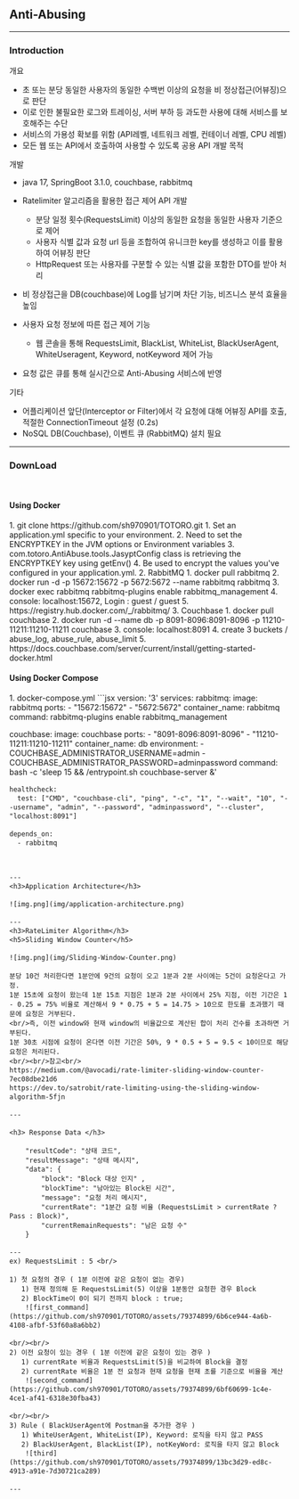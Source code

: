 <h2>Anti-Abusing</h2>

---
<h3>Introduction</h3>
<p>개요</p>

- 초 또는 분당 동일한 사용자의 동일한 수백번 이상의 요청을 비 정상접근(어뷰징)으로 판단
- 이로 인한 불필요한 로그와 트레이싱, 서버 부하 등 과도한 사용에 대해 서비스를 보호해주는 수단 
- 서비스의 가용성 확보를 위함 (API레벨, 네트워크 레벨, 컨테이너 레벨, CPU 레벨)
- 모든 웹 또는 API에서 호출하여 사용할 수 있도록 공용 API 개발 목적

<p>개발</p>
 
  - java 17, SpringBoot 3.1.0, couchbase, rabbitmq 

- Ratelimiter 알고리즘을 활용한 접근 제어 API 개발
    - 분당 일정 횟수(RequestsLimit) 이상의 동일한 요청을 동일한 사용자 기준으로 제어
    - 사용자 식별 값과 요청 url 등을 조합하여 유니크한 key를 생성하고 이를 활용하여 어뷰징 판단
    - HttpRequest 또는 사용자를 구분할 수 있는 식별 값을 포함한 DTO를 받아 처리
- 비 정상접근을 DB(couchbase)에 Log를 남기며 차단 기능, 비즈니스 분석 효율을 높임
- 사용자 요청 정보에 따른 접근 제어 기능
  - 웹 콘솔을 통해 RequestsLimit, BlackList, WhiteList, BlackUserAgent, WhiteUseragent, Keyword, notKeyword 제어 가능
- 요청 값은 큐를 통해 실시간으로 Anti-Abusing 서비스에 반영

<p>기타</p>

- 어플리케이션 앞단(Interceptor or Filter)에서 각 요청에 대해 어뷰징 API를 호출, 적절한 ConnectionTimeout 설정 (0.2s)
- NoSQL DB(Couchbase), 이벤트 큐 (RabbitMQ) 설치 필요

---
<h3>DownLoad</h3>
<br/>
<h4>Using Docker</h4> 
1. git clone https://github.com/sh970901/TOTORO.git
   1. Set an application.yml specific to your environment. 
   2. Need to set the ENCRYPTKEY in the JVM options or Environment variables
   3. com.totoro.AntiAbuse.tools.JasyptConfig class is retrieving the ENCRYPTKEY key using getEnv()
   4. Be used to encrypt the values you've configured in your application.yml.
2. RabbitMQ
   1. docker pull rabbitmq
   2. docker run -d -p 15672:15672 -p 5672:5672 --name rabbitmq rabbitmq
   3. docker exec rabbitmq rabbitmq-plugins enable rabbitmq_management
   4. console: localhost:15672, Login : guest / guest
   5. https://registry.hub.docker.com/_/rabbitmq/
3. Couchbase
   1. docker pull couchbase
   2. docker run -d --name db -p 8091-8096:8091-8096 -p 11210-11211:11210-11211 couchbase
   3. console: localhost:8091
   4. create 3 buckets / abuse_log, abuse_rule, abuse_limit
   5. https://docs.couchbase.com/server/current/install/getting-started-docker.html

<h4> Using Docker Compose </h4>
1. docker-compose.yml
```jsx
version: '3'
services:
  rabbitmq:
    image: rabbitmq
    ports:
      - "15672:15672"
      - "5672:5672"
    container_name: rabbitmq
    command: rabbitmq-plugins enable rabbitmq_management

  couchbase:
    image: couchbase
    ports:
      - "8091-8096:8091-8096"
      - "11210-11211:11210-11211"
    container_name: db
    environment:
      - COUCHBASE_ADMINISTRATOR_USERNAME=admin
      - COUCHBASE_ADMINISTRATOR_PASSWORD=adminpassword
    command: bash -c 'sleep 15 && /entrypoint.sh couchbase-server &'

    healthcheck:
      test: ["CMD", "couchbase-cli", "ping", "-c", "1", "--wait", "10", "--username", "admin", "--password", "adminpassword", "--cluster", "localhost:8091"]

    depends_on:
      - rabbitmq
```


---
<h3>Application Architecture</h3>

![img.png](img/application-architecture.png)

---
<h3>RateLimiter Algorithm</h3>
<h5>Sliding Window Counter</h5>

![img.png](img/Sliding-Window-Counter.png)

분당 10건 처리한다면 1분안에 9건의 요청이 오고 1분과 2분 사이에는 5건이 요청온다고 가정.
1분 15초에 요청이 왔는데 1분 15초 지점은 1분과 2분 사이에서 25% 지점, 이전 기간은 1 - 0.25 = 75% 비율로 계산해서 9 * 0.75 + 5 = 14.75 > 10으로 한도를 초과했기 때문에 요청은 거부된다.
<br/>즉, 이전 window와 현재 window의 비율값으로 계산된 합이 처리 건수를 초과하면 거부된다.
1분 30초 시점에 요청이 온다면 이전 기간은 50%, 9 * 0.5 + 5 = 9.5 < 10이므로 해당 요청은 처리된다.
<br/><br/>참고<br/>
https://medium.com/@avocadi/rate-limiter-sliding-window-counter-7ec08dbe21d6
https://dev.to/satrobit/rate-limiting-using-the-sliding-window-algorithm-5fjn

---

<h3> Response Data </h3>

    "resultCode": "상태 코드",
    "resultMessage": "상태 메시지",
    "data": { 
        "block": "Block 대상 인지" ,
        "blockTime": "남아있는 Block된 시간",
        "message": "요청 처리 메시지",
        "currentRate": "1분간 요청 비율 (RequestsLimit > currentRate ? Pass : Block)",
        "currentRemainRequests": "남은 요청 수"
    }

---
ex) RequestsLimit : 5 <br/>

1) 첫 요청의 경우 ( 1분 이전에 같은 요청이 없는 경우)
   1) 현재 정의해 둔 RequestsLimit(5) 이상을 1분동안 요청한 경우 Block 
   2) BlockTime이 0이 되기 전까지 block : true;
    ![first_command](https://github.com/sh970901/TOTORO/assets/79374899/6b6ce944-4a6b-4108-afbf-53f60a8a6bb2)

<br/><br/>
2) 이전 요청이 있는 경우 ( 1분 이전에 같은 요청이 있는 경우 )
   1) currentRate 비율과 RequestsLimit(5)을 비교하여 Block을 결정
   2) currentRate 비율은 1분 전 요청과 현재 요청을 현재 초를 기준으로 비율을 계산 
    ![second_command](https://github.com/sh970901/TOTORO/assets/79374899/6bf60699-1c4e-4ce1-af41-6318e30fba43)

<br/><br/>
3) Rule ( BlackUserAgent에 Postman을 추가한 경우 )
   1) WhiteUserAgent, WhiteList(IP), Keyword: 로직을 타지 않고 PASS
   2) BlackUserAgent, BlackList(IP), notKeyWord: 로직을 타지 않고 Block
    ![third](https://github.com/sh970901/TOTORO/assets/79374899/13bc3d29-ed8c-4913-a91e-7d30721ca289)

---
